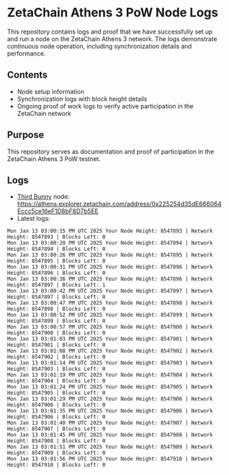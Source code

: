 # ZetaChain Athens 3 PoW Node Logs
This repository contains logs and proof that we have successfully set up and run a node on the ZetaChain Athens 3 network. The logs demonstrate continuous node operation, including synchronization details and performance.

## Contents
- Node setup information
- Synchronization logs with block height details
- Ongoing proof of work logs to verify active participation in the ZetaChain network

## Purpose
This repository serves as documentation and proof of participation in the ZetaChain Athens 3 PoW testnet.

## Logs

- [Third Bunny](https://thirdbunny.xyz/) node: https://athens.explorer.zetachain.com/address/0x225254d35dE666064Eccc5ce16eF1D8bF8D7b5EE
- Latest logs:
```
Mon Jan 13 03:00:15 PM UTC 2025 Your Node Height: 8547893 | Network Height: 8547893 | Blocks Left: 0
Mon Jan 13 03:00:20 PM UTC 2025 Your Node Height: 8547894 | Network Height: 8547894 | Blocks Left: 0
Mon Jan 13 03:00:26 PM UTC 2025 Your Node Height: 8547895 | Network Height: 8547895 | Blocks Left: 0
Mon Jan 13 03:00:31 PM UTC 2025 Your Node Height: 8547896 | Network Height: 8547896 | Blocks Left: 0
Mon Jan 13 03:00:36 PM UTC 2025 Your Node Height: 8547896 | Network Height: 8547897 | Blocks Left: 1
Mon Jan 13 03:00:42 PM UTC 2025 Your Node Height: 8547897 | Network Height: 8547897 | Blocks Left: 0
Mon Jan 13 03:00:47 PM UTC 2025 Your Node Height: 8547898 | Network Height: 8547898 | Blocks Left: 0
Mon Jan 13 03:00:52 PM UTC 2025 Your Node Height: 8547899 | Network Height: 8547899 | Blocks Left: 0
Mon Jan 13 03:00:57 PM UTC 2025 Your Node Height: 8547900 | Network Height: 8547900 | Blocks Left: 0
Mon Jan 13 03:01:03 PM UTC 2025 Your Node Height: 8547901 | Network Height: 8547901 | Blocks Left: 0
Mon Jan 13 03:01:08 PM UTC 2025 Your Node Height: 8547902 | Network Height: 8547902 | Blocks Left: 0
Mon Jan 13 03:01:14 PM UTC 2025 Your Node Height: 8547903 | Network Height: 8547903 | Blocks Left: 0
Mon Jan 13 03:01:19 PM UTC 2025 Your Node Height: 8547904 | Network Height: 8547904 | Blocks Left: 0
Mon Jan 13 03:01:24 PM UTC 2025 Your Node Height: 8547905 | Network Height: 8547905 | Blocks Left: 0
Mon Jan 13 03:01:29 PM UTC 2025 Your Node Height: 8547906 | Network Height: 8547906 | Blocks Left: 0
Mon Jan 13 03:01:35 PM UTC 2025 Your Node Height: 8547906 | Network Height: 8547906 | Blocks Left: 0
Mon Jan 13 03:01:40 PM UTC 2025 Your Node Height: 8547907 | Network Height: 8547907 | Blocks Left: 0
Mon Jan 13 03:01:45 PM UTC 2025 Your Node Height: 8547908 | Network Height: 8547908 | Blocks Left: 0
Mon Jan 13 03:01:51 PM UTC 2025 Your Node Height: 8547909 | Network Height: 8547909 | Blocks Left: 0
Mon Jan 13 03:01:56 PM UTC 2025 Your Node Height: 8547910 | Network Height: 8547910 | Blocks Left: 0
```
